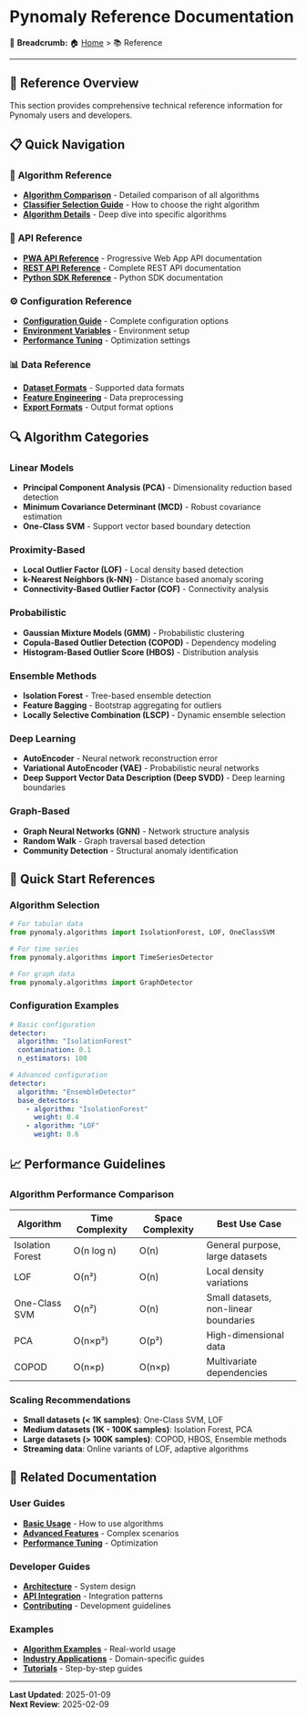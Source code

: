 # Pynomaly Reference Documentation

🍞 **Breadcrumb:** 🏠 [Home](../index.md) > 📚 Reference

---

## 🎯 Reference Overview

This section provides comprehensive technical reference information for Pynomaly users and developers.

## 📋 Quick Navigation

### 🧠 **Algorithm Reference**
- **[Algorithm Comparison](algorithm-comparison.md)** - Detailed comparison of all algorithms
- **[Classifier Selection Guide](CLASSIFIER_SELECTION_GUIDE.md)** - How to choose the right algorithm
- **[Algorithm Details](algorithms/)** - Deep dive into specific algorithms

### 🔌 **API Reference**
- **[PWA API Reference](api/pwa-api-reference.md)** - Progressive Web App API documentation
- **[REST API Reference](api/rest-api-reference.md)** - Complete REST API documentation
- **[Python SDK Reference](api/python-sdk-reference.md)** - Python SDK documentation

### ⚙️ **Configuration Reference**
- **[Configuration Guide](configuration/README.md)** - Complete configuration options
- **[Environment Variables](configuration/environment-variables.md)** - Environment setup
- **[Performance Tuning](configuration/performance-tuning.md)** - Optimization settings

### 📊 **Data Reference**
- **[Dataset Formats](data/dataset-formats.md)** - Supported data formats
- **[Feature Engineering](data/feature-engineering.md)** - Data preprocessing
- **[Export Formats](data/export-formats.md)** - Output format options

## 🔍 Algorithm Categories

### **Linear Models**
- **Principal Component Analysis (PCA)** - Dimensionality reduction based detection
- **Minimum Covariance Determinant (MCD)** - Robust covariance estimation
- **One-Class SVM** - Support vector based boundary detection

### **Proximity-Based**
- **Local Outlier Factor (LOF)** - Local density based detection
- **k-Nearest Neighbors (k-NN)** - Distance based anomaly scoring
- **Connectivity-Based Outlier Factor (COF)** - Connectivity analysis

### **Probabilistic**
- **Gaussian Mixture Models (GMM)** - Probabilistic clustering
- **Copula-Based Outlier Detection (COPOD)** - Dependency modeling
- **Histogram-Based Outlier Score (HBOS)** - Distribution analysis

### **Ensemble Methods**
- **Isolation Forest** - Tree-based ensemble detection
- **Feature Bagging** - Bootstrap aggregating for outliers
- **Locally Selective Combination (LSCP)** - Dynamic ensemble selection

### **Deep Learning**
- **AutoEncoder** - Neural network reconstruction error
- **Variational AutoEncoder (VAE)** - Probabilistic neural networks
- **Deep Support Vector Data Description (Deep SVDD)** - Deep learning boundaries

### **Graph-Based**
- **Graph Neural Networks (GNN)** - Network structure analysis
- **Random Walk** - Graph traversal based detection
- **Community Detection** - Structural anomaly identification

## 🚀 Quick Start References

### **Algorithm Selection**
```python
# For tabular data
from pynomaly.algorithms import IsolationForest, LOF, OneClassSVM

# For time series
from pynomaly.algorithms import TimeSeriesDetector

# For graph data
from pynomaly.algorithms import GraphDetector
```

### **Configuration Examples**
```yaml
# Basic configuration
detector:
  algorithm: "IsolationForest"
  contamination: 0.1
  n_estimators: 100

# Advanced configuration
detector:
  algorithm: "EnsembleDetector"
  base_detectors:
    - algorithm: "IsolationForest"
      weight: 0.4
    - algorithm: "LOF"
      weight: 0.6
```

## 📈 Performance Guidelines

### **Algorithm Performance Comparison**

| Algorithm | Time Complexity | Space Complexity | Best Use Case |
|-----------|----------------|------------------|---------------|
| Isolation Forest | O(n log n) | O(n) | General purpose, large datasets |
| LOF | O(n²) | O(n) | Local density variations |
| One-Class SVM | O(n²) | O(n) | Small datasets, non-linear boundaries |
| PCA | O(n×p²) | O(p²) | High-dimensional data |
| COPOD | O(n×p) | O(n×p) | Multivariate dependencies |

### **Scaling Recommendations**

- **Small datasets (< 1K samples)**: One-Class SVM, LOF
- **Medium datasets (1K - 100K samples)**: Isolation Forest, PCA
- **Large datasets (> 100K samples)**: COPOD, HBOS, Ensemble methods
- **Streaming data**: Online variants of LOF, adaptive algorithms

## 🔗 Related Documentation

### **User Guides**
- **[Basic Usage](../user-guides/basic-usage/)** - How to use algorithms
- **[Advanced Features](../user-guides/advanced-features/)** - Complex scenarios
- **[Performance Tuning](../user-guides/advanced-features/performance-tuning.md)** - Optimization

### **Developer Guides**
- **[Architecture](../developer-guides/architecture/)** - System design
- **[API Integration](../developer-guides/api-integration/)** - Integration patterns
- **[Contributing](../developer-guides/contributing/)** - Development guidelines

### **Examples**
- **[Algorithm Examples](../examples/)** - Real-world usage
- **[Industry Applications](../examples/banking/)** - Domain-specific guides
- **[Tutorials](../examples/tutorials/)** - Step-by-step guides

---

**Last Updated**: 2025-01-09  
**Next Review**: 2025-02-09
